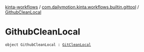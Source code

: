 [kinta-workflows](../index.md) / [com.dailymotion.kinta.workflows.builtin.gittool](index.md) / [GithubCleanLocal](./-github-clean-local.md)

# GithubCleanLocal

`object GithubCleanLocal : `[`GitCleanLocal`](-git-clean-local/index.md)